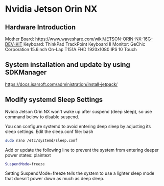 # Nvidia Jetson Orin NX

## Hardware Introduction
Mother Board:
https://www.waveshare.com/wiki/JETSON-ORIN-NX-16G-DEV-KIT
Keyboard:
ThinkPad TrackPoint Keyboard II
Monitor:
GeChic Corporation 15.6inch On-Lap T151A FHD 1920x1080 IPS 10 Touch

## System installation and update by using SDKManager
https://docs.isarsoft.com/administration/install-jetpack/

## Modify systemd Sleep Settings
Nvidia Jetson Orin NX won't wake up after suspend (deep sleep), so use command below to disable suspend.

You can configure systemd to avoid entering deep sleep by adjusting its sleep settings. Edit the sleep.conf file:
bash
```sh
sudo nano /etc/systemd/sleep.conf
```
Add or update the following line to prevent the system from entering deeper power states:
plaintext
```sh
SuspendMode=freeze
```
Setting SuspendMode=freeze tells the system to use a lighter sleep mode that doesn’t power down as much as deep sleep.
